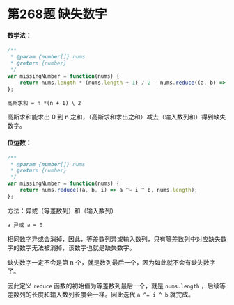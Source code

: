 # 第268题 缺失数字

#### 数学法：

```javascript
/**
 * @param {number[]} nums
 * @return {number}
 */
var missingNumber = function(nums) {
    return nums.length * (nums.length + 1) / 2 - nums.reduce((a, b) => a + b);
};
```

`高斯求和 = n *(n + 1) \ 2`

高斯求和能求出 0 到 n 之和，（高斯求和求出之和）减去（输入数列和）得到缺失数字。



#### 位运数：

```javascript
/**
 * @param {number[]} nums
 * @return {number}
 */
var missingNumber = function(nums) {
    return nums.reduce((a, b, i) => a ^= i ^ b, nums.length);
};
```

方法：异或（等差数列）和（输入数列）

`a 异或 a = 0 `

相同数字异或会消掉，因此，等差数列异或输入数列，只有等差数列中对应缺失数字的数字无法被消掉，该数字也就是缺失数字。

缺失数字一定不会是第 n 个，就是数列最后一个，因为如此就不会有缺失数字了。

因此定义 `reduce` 函数的初始值为等差数列最后一个，就是 `nums.length` ，后续等差数列的长度和输入数列长度会一样。因此迭代 `a ^= i ^ b` 就完成。

